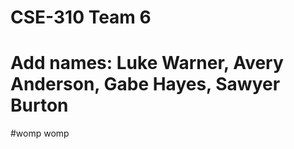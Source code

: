 # CSE-310 Team 6
# 
# Add names: Luke Warner, Avery Anderson, Gabe Hayes, Sawyer Burton


#womp womp

